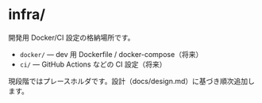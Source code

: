 # infra/

開発用 Docker/CI 設定の格納場所です。

- `docker/` — dev 用 Dockerfile / docker-compose（将来）
- `ci/` — GitHub Actions などの CI 設定（将来）

現段階ではプレースホルダです。設計（docs/design.md）に基づき順次追加します。

